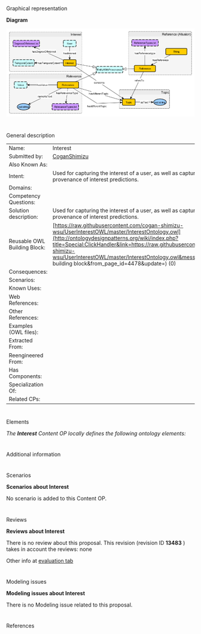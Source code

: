 # 

 Graphical representation



__Diagram__ 





[![Image:Interest all.png](./Interest_all.png)](../Image/Interest_all.png.md "Image:Interest all.png")





# 

 General description




|  |  |
| --- | --- |
|  Name:  |  Interest  |
|  Submitted by:  | [CoganShimizu](../User/CoganShimizu.md "User:CoganShimizu")  |
|  Also Known As:  |  |
|  Intent:  |  Used for capturing the interest of a user, as well as capturing the provenance of interest predictions.  |
|  Domains:  |  |
|  Competency Questions:  |  |
|  Solution description:  |  Used for capturing the interest of a user, as well as capturing the provenance of interest predictions.  |
|  Reusable OWL Building Block:  | [https://raw.githubusercontent.com/cogan-shimizu-wsu/UserInterestOWL/master/InterestOntology.owl](http://ontologydesignpatterns.org/wiki/index.php?title=Special:ClickHandler&link=https://raw.githubusercontent.com/cogan-shimizu-wsu/UserInterestOWL/master/InterestOntology.owl&message=OWL building block&from_page_id=4478&update=)  (0)  |
|  Consequences:  |  |
|  Scenarios:  |  |
|  Known Uses:  |  |
|  Web References:  |  |
|  Other References:  |  |
|  Examples (OWL files):  |  |
|  Extracted From:  |  |
|  Reengineered From:  |  |
|  Has Components:  |  |
|  Specialization Of:  |  |
|  Related CPs:  |  |



  





# 

 Elements



_The
 __Interest__ 
 Content OP locally defines the following ontology elements:_ 




# 

 Additional information



# 

 Scenarios




__Scenarios about Interest__ 


 No scenario is added to this Content OP.
 




# 

 Reviews




__Reviews about Interest__ 


 There is no review about this proposal.
This revision (revision ID
 __13483__ 
 ) takes in account the reviews: none
 



 Other info at
 [evaluation tab](http://ontologydesignpatterns.org/wiki/index.php?title=Submissions:Interest&action=evaluation "http://ontologydesignpatterns.org/wiki/index.php?title=Submissions:Interest&action=evaluation") 





  





# 

 Modeling issues




__Modeling issues about Interest__ 


 There is no Modeling issue related to this proposal.
 




  





# 

 References